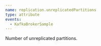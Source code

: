 ```yaml
---
name: replication.unreplicatedPartitions
type: attribute
events:
  - KafkaBrokerSample
---
```


Number of unreplicated partitions.